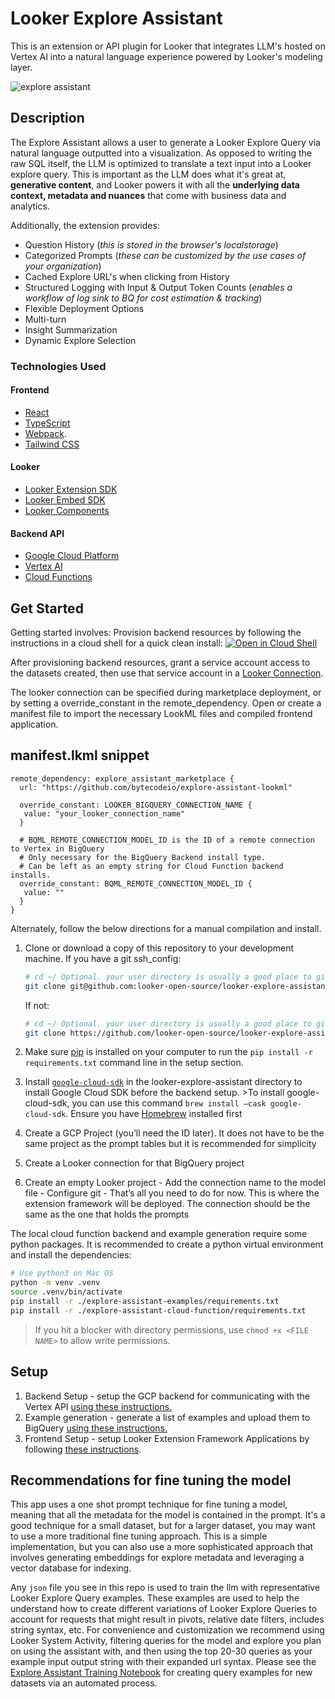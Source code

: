 # Looker Explore Assistant

This is an extension or API plugin for Looker that integrates LLM's hosted on Vertex AI into a natural language experience powered by Looker's modeling layer.

![explore assistant](./static/explore-assistant.gif)

## Description

The Explore Assistant allows a user to generate a Looker Explore Query via natural language outputted into a visualization. As opposed to writing the raw SQL itself, the LLM is optimized to translate a text input into a Looker explore query. This is important as the LLM does what it's great at, **generative content**, and Looker powers it with all the **underlying data context, metadata and nuances** that come with business data and analytics.

Additionally, the extension provides:

 - Question History (*this is stored in the browser's localstorage*)
 - Categorized Prompts (*these can be customized by the use cases of your organization*)
 - Cached Explore URL's when clicking from History
 - Structured Logging with Input & Output Token Counts (*enables a workflow of log sink to BQ for cost estimation & tracking*)
 - Flexible Deployment Options
 - Multi-turn
 - Insight Summarization
 - Dynamic Explore Selection

### Technologies Used
#### Frontend
- [React](https://reactjs.org/)
- [TypeScript](https://www.typescriptlang.org/)
- [Webpack](https://webpack.js.org/).
- [Tailwind CSS](https://tailwindcss.com/)

#### Looker
- [Looker Extension SDK](https://github.com/looker-open-source/sdk-codegen/tree/main/packages/extension-sdk-react)
- [Looker Embed SDK](https://cloud.google.com/looker/docs/embed-sdk)
- [Looker Components](https://cloud.google.com/looker/docs/components)

#### Backend API
- [Google Cloud Platform](https://cloud.google.com/)
- [Vertex AI](https://cloud.google.com/vertex-ai)
- [Cloud Functions](https://cloud.google.com/functions)

## Get Started

Getting started involves:
 Provision backend resources by following the instructions in a cloud shell for a quick clean install: 
  [![Open in Cloud Shell](https://gstatic.com/cloudssh/images/open-btn.svg)](https://ssh.cloud.google.com/cloudshell/editor?cloudshell_git_repo=https://github.com/bytecodeio/looker-explore-assistant&cloudshell_workspace=./&cloudshell_tutorial=explore-assistant-backend/cloudshell_README.md&shellonly=true&cloudshell_git_branch=marketplace_deploy)


After provisioning backend resources, grant a service account access to the datasets created, then use that service account in a [Looker Connection](https://cloud.google.com/looker/docs/db-config-google-bigquery). 

The looker connection can be specified during marketplace deployment, or by setting a override_constant in the remote_dependency. Open or create a manifest file to import the necessary LookML files and compiled frontend application.

## manifest.lkml snippet 
```
remote_dependency: explore_assistant_marketplace {
  url: "https://github.com/bytecodeio/explore-assistant-lookml"
  
  override_constant: LOOKER_BIGQUERY_CONNECTION_NAME {
   value: "your_looker_connection_name"
  }
  
  # BQML_REMOTE_CONNECTION_MODEL_ID is the ID of a remote connection to Vertex in BigQuery
  # Only necessary for the BigQuery Backend install type.
  # Can be left as an empty string for Cloud Function backend installs.
  override_constant: BQML_REMOTE_CONNECTION_MODEL_ID {
   value: ""
  }
}
```


Alternately, follow the below directions for a manual compilation and install.

1. Clone or download a copy of this repository to your development machine.
   If you have a git ssh_config:
   ```bash
   # cd ~/ Optional. your user directory is usually a good place to git clone to.
   git clone git@github.com:looker-open-source/looker-explore-assistant.git
   ```

   If not:
   ```bash
   # cd ~/ Optional. your user directory is usually a good place to git clone to.
   git clone https://github.com/looker-open-source/looker-explore-assistant.git
   ```
  
2. Make sure [pip](https://pip.pypa.io/en/stable/cli/pip_install/) is installed on your computer to run the `pip install -r requirements.txt` command line in the setup section.     
3. Install [`google-cloud-sdk`](https://cloud.google.com/sdk/docs/install) in the looker-explore-assistant directory to install Google Cloud SDK before the backend setup. 
        >To install google-cloud-sdk, you can use this command `brew install —cask google-cloud-sdk`. Ensure you have [Homebrew](https://brew.sh/) installed first
4. Create a GCP Project (you’ll need the ID later). It does not have to be the same project as the prompt tables but it is recommended for simplicity
5. Create a Looker connection for that BigQuery project
6. Create an empty Looker project
       - Add the connection name to the model file
       - Configure git
       - That’s all you need to do for now. This is where the extension framework will be deployed. The connection should be the same as the one that holds the prompts

The local cloud function backend and example generation require some python packages. It is recommended to create a python virtual environment and install the dependencies:

```bash
# Use python3 on Mac OS
python -m venv .venv
source .venv/bin/activate 
pip install -r ./explore-assistant-examples/requirements.txt
pip install -r ./explore-assistant-cloud-function/requirements.txt 
```
> If you hit a blocker with directory permissions, use `chmod +x <FILE NAME>` to allow write permissions.

## Setup

1. Backend Setup - setup the GCP backend for communicating with the Vertex API [using these instructions.](./explore-assistant-backend/README.md)
2. Example generation - generate a list of examples and upload them to BigQuery [using these instructions.](./explore-assistant-examples/README.md)
3. Frontend Setup - setup Looker Extension Framework Applications by following [these instructions](./explore-assistant-extension/README.md).

## Recommendations for fine tuning the model

This app uses a one shot prompt technique for fine tuning a model, meaning that all the metadata for the model is contained in the prompt. It's a good technique for a small dataset, but for a larger dataset, you may want to use a more traditional fine tuning approach. This is a simple implementation, but you can also use a more sophisticated approach that involves generating embeddings for explore metadata and leveraging a vector database for indexing.

Any `json` file you see in this repo is used to train the llm with representative Looker Explore Query examples. These examples are used to help the understand how to create different variations of Looker Explore Queries to account for requests that might result in pivots, relative date filters, includes string syntax, etc. For convenience and customization we recommend using Looker System Activity, filtering queries for the model and explore you plan on using the assistant with, and then using the top 20-30 queries as your example input output string with their expanded url syntax. Please see the [Explore Assistant Training Notebook](./explore-assistant-training/) for creating query examples for new datasets via an automated process.
